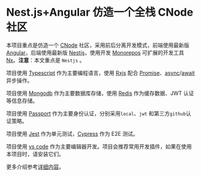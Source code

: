 # Nest.js+Angular 仿造一个全栈 CNode 社区

本项目重点是仿造一个 [CNode](https://cnodejs.org/) 社区，采用前后分离开发模式，前端使用最新版 [Angular](https://github.com/angular/angular)，后端使用最新版 [Nestjs](https://github.com/nestjs/nest)，使用开发 [Monorepos](https://trunkbaseddevelopment.com/monorepos/) 可扩展的开发工具 [Nx](https://github.com/nrwl/nx)。**注意**：本文重点是 `Nestjs` 。

项目使用 [Typescript](https://github.com/Microsoft/TypeScript) 作为主要编程语言，使用 [Rxjs](https://github.com/ReactiveX/rxjs) 配合 [Promise](https://developer.mozilla.org/zh-CN/docs/Web/JavaScript/Reference/Global_Objects/Promise)、[async](https://developer.mozilla.org/zh-CN/docs/Web/JavaScript/Reference/Statements/async_function)/[await](https://developer.mozilla.org/zh-CN/docs/Web/JavaScript/Reference/Operators/await) 异步操作。

项目使用 [Mongodb](https://www.mongodb.com) 作为主要数据库存储，使用 [Redis](https://redis.io) 作为缓存数据、JWT 认证等信息存储。

项目使用 [Passport](https://github.com/jaredhanson/passport) 作为主要身份认证，分别采用`local`、`jwt` 和第三方`github`认证策略。

项目使用 [Jest](https://github.com/facebook/jest) 作为单元测试，[Cypress](https://github.com/cypress-io/cypress) 作为 E2E 测试。

项目使用 [vs code](https://github.com/Microsoft/vscode) 作为主要编辑器开发。项目会推荐常用开发插件，如果在使用本项目时，请安装它们。

更多介绍参考[详细内容](documentation/README.md)。
